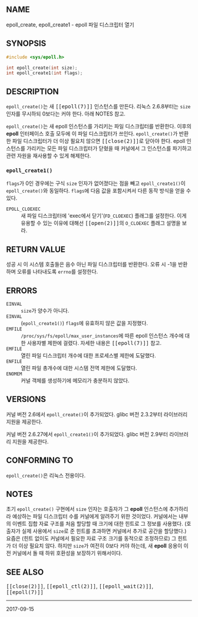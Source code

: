 ## NAME

epoll_create, epoll_create1 - epoll 파일 디스크립터 열기

## SYNOPSIS

```c
#include <sys/epoll.h>

int epoll_create(int size);
int epoll_create1(int flags);
```

## DESCRIPTION

`epoll_create()`는 새 <tt>[[epoll(7)]]</tt> 인스턴스를 만든다. 리눅스 2.6.8부터는 `size` 인자를 무시하되 0보다는 커야 한다. 아래 NOTES 참고.

`epoll_create()`는 새 epoll 인스턴스를 가리키는 파일 디스크립터를 반환한다. 이후의 **epoll** 인터페이스 호출 모두에 이 파일 디스크립터가 쓰인다. `epoll_create()`가 반환한 파일 디스크립터가 더 이상 필요치 않으면 <tt>[[close(2)]]</tt>로 닫아야 한다. epoll 인스턴스를 가리키는 모든 파일 디스크립터가 닫혔을 때 커널에서 그 인스턴스를 파기하고 관련 자원을 재사용할 수 있게 해제한다.

### `epoll_create1()`

`flags`가 0인 경우에는 구식 `size` 인자가 없어졌다는 점을 빼고 `epoll_create1()`이 `epoll_create()`와 동일하다. `flags`에 다음 값을 포함시켜서 다른 동작 방식을 얻을 수 있다.

<dl>
<dt><code>EPOLL_CLOEXEC</code></dt>
<dd>새 파일 디스크립터에 'exec에서 닫기'(<code>FD_CLOEXEC</code>) 플래그를 설정한다. 이게 유용할 수 있는 이유에 대해선 <tt>[[open(2)]]</tt>의 <code>O_CLOEXEC</code> 플래그 설명을 보라.</dd>
</dl>

## RETURN VALUE

성공 시 이 시스템 호출들은 음수 아닌 파일 디스크립터를 반환한다. 오류 시 -1을 반환하며 오류를 나타내도록 `errno`를 설정한다.

## ERRORS

<dl>
<dt><code>EINVAL</code></dt>
<dd><code>size</code>가 양수가 아니다.</dd>
<dt><code>EINVAL</code></dt>
<dd>(<code>epoll_create1()</code>) <code>flags</code>에 유효하지 않은 값을 지정했다.</dd>
<dt><code>EMFILE</code></dt>
<dd><code>/proc/sys/fs/epoll/max_user_instances</code>에 따른 epoll 인스턴스 개수에 대한 사용자별 제한에 걸렸다. 자세한 내용은 <tt>[[epoll(7)]]</tt> 참고.</dd>
<dt><code>EMFILE</code></dt>
<dd>열린 파일 디스크립터 개수에 대한 프로세스별 제한에 도달했다.</dd>
<dt><code>ENFILE</code></dt>
<dd>열린 파일 총개수에 대한 시스템 전역 제한에 도달했다.</dd>
<dt><code>ENOMEM</code></dt>
<dd>커널 객체를 생성하기에 메모리가 충분하지 않았다.</dd>
</dl>

## VERSIONS

커널 버전 2.6에서 `epoll_create()`이 추가되었다. glibc 버전 2.3.2부터 라이브러리 지원을 제공한다.

커널 버전 2.6.27에서 `epoll_create1()`이 추가되었다. glibc 버전 2.9부터 라이브러리 지원을 제공한다.

## CONFORMING TO

`epoll_create()`은 리눅스 전용이다.

## NOTES

초기 `epoll_create()` 구현에서 `size` 인자는 호출자가 그 **epoll** 인스턴스에 추가하리라 예상하는 파일 디스크립터 수를 커널에게 알려주기 위한 것이었다. 커널에서는 내부의 이벤트 집합 자료 구조를 처음 할당할 때 크기에 대한 힌트로 그 정보를 사용했다. (호출자가 실제 사용에서 `size`로 준 힌트를 초과하면 커널에서 추가로 공간을 할당했다.) 요즘은 (힌트 없이도 커널에서 필요한 자료 구조 크기를 동적으로 조정하므로) 그 힌트가 더 이상 필요치 않다. 하지만 `size`가 여전히 0보다 커야 하는데, 새 **epoll** 응용이 이전 커널에서 돌 때 하위 호환성을 보장하기 위해서이다.

## SEE ALSO

<tt>[[close(2)]]</tt>, <tt>[[epoll_ctl(2)]]</tt>, <tt>[[epoll_wait(2)]]</tt>, <tt>[[epoll(7)]]</tt>

----

2017-09-15
